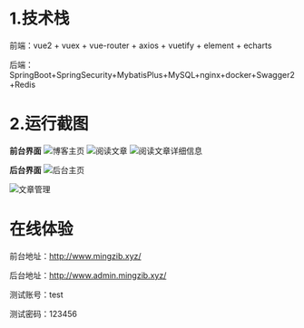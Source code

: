 # 1.技术栈

前端：vue2 + vuex + vue-router + axios + vuetify + element + echarts

后端：SpringBoot+SpringSecurity+MybatisPlus+MySQL+nginx+docker+Swagger2+Redis
#  2.运行截图
**前台界面**
![博客主页](http://www.static.mingzib.xyz/blogUploadFile/articles/80eb0e16d7784222ac87a93ceeae04ec.png)
![阅读文章](http://www.static.mingzib.xyz/blogUploadFile/articles/0af8001a627342a58469ccf943a63e94.jpg)
![阅读文章详细信息](http://www.static.mingzib.xyz/blogUploadFile/articles/a139bb8a13db4c2e8016159e295b25f2.png)

**后台界面**
![后台主页](http://www.static.mingzib.xyz/blogUploadFile/articles/1ebcbfc98e67448a81d3d151608cf149.png)

![文章管理](http://www.static.mingzib.xyz/blogUploadFile/articles/c28ee7ea2b4e407a84b891d10bd524b1.png)

# 在线体验
前台地址：http://www.mingzib.xyz/

后台地址：http://www.admin.mingzib.xyz/

测试账号：test

测试密码：123456

